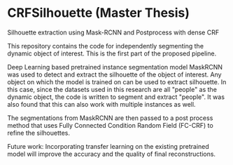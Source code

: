 # CRFSilhouette (Master Thesis)
Silhouette extraction using Mask-RCNN and Postprocess with dense CRF

This repository contains the code for independently segmenting the dynamic object of interest. This is the first part of the proposed pipeline. 

Deep Learning based pretrained instance segmentation model MaskRCNN was used to detect and extract the silhouette of the object of interest. Any object on which the model is trained
on can be used to extract silhouette. In this case, since the datasets used in this research are all "people" as the dynamic object, the code is written to segment and extract "people". 
It was also found that this can also work with multiple instances as well.

The segmentations from MaskRCNN are then passed to a post process method that uses Fully Connected Condition Random Field (FC-CRF) to refine the silhouettes.

Future work:
Incorporating transfer learning on the existing pretrained model will improve the accuracy and the quality of final reconstructions. 
